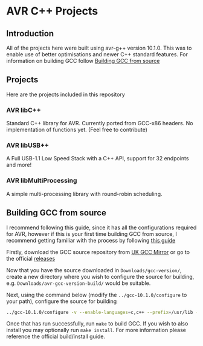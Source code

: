 # AVR C++ Projects

## Introduction

All of the projects here were built using avr-g++ version 10.1.0. This was to enable use of better optimisations and newer C++ standard features. For information on building GCC follow [Building GCC from source](bBuilding-gcc-from-source)

## Projects

Here are the projects included in this repository

### AVR libC++

Standard C++ library for AVR. Currently ported from GCC-x86 headers. No implementation of functions yet. (Feel free to contribute)

### AVR libUSB++

A Full USB-1.1 Low Speed Stack with a C++ API, support for 32 endpoints and more!

### AVR libMultiProcessing

A simple multi-processing library with round-robin scheduling.


## Building GCC from source

I recommend following this guide, since it has all the configurations required for AVR, however if this is your first time building GCC from source, I recommend getting familiar with the process by following [this guide](https://gcc.gnu.org/install/)

Firstly, download the GCC source repository from [UK GCC Mirror](ftp://ftp.mirrorservice.org/sites/sourceware.org/pub/gcc/releases/) or go to the official [releases](https://gcc.gnu.org/releases.html)

Now that you have the source downloaded in `Downloads/gcc-version/`, create a new directory where you wish to configure the source for building, e.g. `Downloads/avr-gcc-version-build/` would be suitable.

Next, using the command below (modify the `../gcc-10.1.0/configure` to your path), configure the source for building

```bash
../gcc-10.1.0/configure -v --enable-languages=c,c++ --prefix=/usr/lib --infodir=/usr/share/info --mandir=/usr/share/man --bindir=/usr/bin --libexecdir=/usr/lib --libdir=/usr/lib --enable-shared --with-system-zlib --enable-long-long --enable-nls --without-included-gettext --disable-libssp --build=x86_64-linux-gnu --host=x86_64-linux-gnu --target=avr CFLAGS='-g -O2 -fdebug-prefix-map=/build/gcc-avr-q39GPj/gcc-avr-5.4.0+Atmel3.6.1=. -fstack-protector-strong -Wformat ' CPPFLAGS='-Wdate-time -D_FORTIFY_SOURCE=2' CXXFLAGS='-g -O2 -fdebug-prefix-map=/build/gcc-avr-q39GPj/gcc-avr-5.4.0+Atmel3.6.1=. -fstack-protector-strong -Wformat ' FCFLAGS='-g -O2 -fdebug-prefix-map=/build/gcc-avr-q39GPj/gcc-avr-5.4.0+Atmel3.6.1=. -fstack-protector-strong' FFLAGS='-g -O2 -fdebug-prefix-map=/build/gcc-avr-q39GPj/gcc-avr-5.4.0+Atmel3.6.1=. -fstack-protector-strong' GCJFLAGS='-g -O2 -fdebug-prefix-map=/build/gcc-avr-q39GPj/gcc-avr-5.4.0+Atmel3.6.1=. -fstack-protector-strong' LDFLAGS='-Wl,-Bsymbolic-functions -Wl,-z,relro' OBJCFLAGS='-g -O2 -fdebug-prefix-map=/build/gcc-avr-q39GPj/gcc-avr-5.4.0+Atmel3.6.1=. -fstack-protector-strong -Wformat ' OBJCXXFLAGS='-g -O2 -fdebug-prefix-map=/build/gcc-avr-q39GPj/gcc-avr-5.4.0+Atmel3.6.1=. -fstack-protector-strong -Wformat '
```

Once that has run successfully, run `make` to build GCC. If you wish to also install you may optionally run `make install`. For more information please reference the official build/install guide.